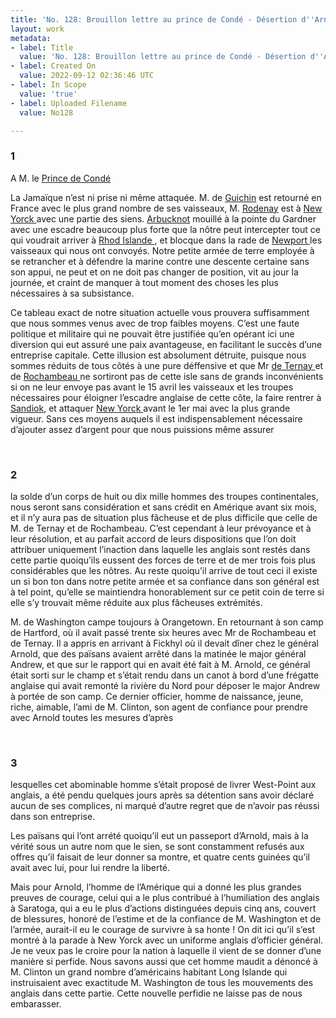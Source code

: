 ```yaml
---
title: 'No. 128: Brouillon lettre au prince de Condé - Désertion d''Arnold - 1780/08/01'
layout: work
metadata:
- label: Title
  value: 'No. 128: Brouillon lettre au prince de Condé - Désertion d''Arnold - 1780/08/01'
- label: Created On
  value: 2022-09-12 02:36:46 UTC
- label: In Scope
  value: 'true'
- label: Uploaded Filename
  value: No128

---
```

<div class="pages">
<div id="page-32541644">
<h3><a name="page-32541644">1</a></h3>
<div class="page-content">
<p>A M. le <a href="../subjects/32162989.html" title="Louis Joseph, Prince of Condé; 1736-1818"> Prince de Condé </a></p>
<p>La Jamaïque n’est ni prise ni même attaquée. <span class="line-break"> </span>M. de <a href="../subjects/32162990.html" title="Luc Urbain du Bouëxic de Guichen; 1712-1790">Guichin</a> est retourné en France avec le plus grand <span class="line-break"> </span>nombre de ses vaisseaux, M. <a href="../subjects/32163303.html" title="George Rodney; 1718-1792">Rodenay</a> est à <a href="../subjects/32162830.html" title=" New York "> New Yorck </a> <span class="line-break"> </span>avec une partie des siens. <a href="../subjects/32162891.html" title="Mariot Arbuthnot; 1711-1794">Arbucknot</a> mouillé à la <span class="line-break"> </span>pointe du Gardner avec une escadre beaucoup plus forte que <span class="line-break"> </span>la nôtre peut intercepter tout ce qui voudrait arriver à <span class="line-break"> </span><a href="../subjects/32162905.html" title="Rhode Island"> Rhod Islande </a>, et blocque dans la rade de <a href="../subjects/32162914.html" title="Newport, Rhode Island"> Newport </a> les <span class="line-break"> </span>vaisseaux qui nous ont convoyés. Notre petite armée de <span class="line-break"> </span>terre employée à se retrancher et à défendre la marine <span class="line-break"> </span>contre une descente certaine sans son appui, ne peut et on ne <span class="line-break"> </span>doit pas changer de position, vit au jour la journée, et <span class="line-break"> </span>craint de manquer à tout moment des choses les plus <span class="line-break"> </span>nécessaires à sa subsistance.</p>
<p>Ce tableau exact de notre situation actuelle vous <span class="line-break"> </span>prouvera suffisamment que nous sommes venus avec <span class="line-break"> </span>de trop faibles moyens. C’est une faute politique et <span class="line-break"> </span>militaire qui ne pouvait être justifiée qu’en opérant ici <span class="line-break"> </span>une diversion qui eut assuré une paix avantageuse, <span class="line-break"> </span>en facilitant le succès d’une entreprise capitale. Cette <span class="line-break"> </span>illusion est absolument détruite, puisque nous sommes <span class="line-break"> </span>réduits de tous côtés à une pure déffensive et que Mr <span class="line-break"> </span><a href="../subjects/32162888.html" title="Charles-Henri-Louis d'Arsac de Ternay; 1723-1780"> de Ternay </a> et de <a href="../subjects/32166229.html" title="Jean-Baptiste Donatien de Vimeur de Rochambeau; 1725-1807"> Rochambeau </a> ne sortiront pas de cette isle <span class="line-break"> </span>sans de grands inconvénients si on ne leur envoye pas avant <span class="line-break"> </span>le 15 avril les vaisseaux et les troupes nécessaires pour <span class="line-break"> </span>éloigner l’escadre anglaise de cette côte, la faire rentrer à <span class="line-break"> </span><a href="../subjects/32162958.html" title="Sandy Hook, New Jersey "> Sandiok</a>, et attaquer <a href="../subjects/32162830.html" title=" New York "> New Yorck </a> avant le 1er mai avec la plus <span class="line-break"> </span>grande vigueur. <span class="line-break"> </span>Sans ces moyens auquels il est indispensablement nécessaire <span class="line-break"> </span>d’ajouter assez d’argent pour que nous puissions même assurer </p>
</div>
</div>
<br />
<div id="page-32541645">
<h3><a name="page-32541645">2</a></h3>
<div class="page-content">
<p>la solde d’un corps de huit ou dix mille hommes des <span class="line-break"> </span>troupes continentales, nous seront sans considération et sans <span class="line-break"> </span>crédit en Amérique avant six mois, et il n’y aura pas<span class="line-break"> </span>de situation plus fâcheuse et de plus difficile que celle de <span class="line-break"> </span>M. de Ternay et de Rochambeau. C’est cependant <span class="line-break"> </span>à leur prévoyance et à leur résolution, et au parfait accord <span class="line-break"> </span>de leurs dispositions que l’on doit attribuer uniquement <span class="line-break"> </span>l’inaction dans laquelle les anglais sont restés dans cette partie <span class="line-break"> </span>quoiqu’ils eussent des forces de terre et de mer trois fois plus <span class="line-break"> </span>considérables que les nôtres. Au reste quoiqu’il arrive <span class="line-break"> </span>de tout ceci il existe un si bon ton dans notre petite armée <span class="line-break"> </span>et sa confiance dans son général est à tel point, qu’elle <span class="line-break"> </span>se maintiendra honorablement sur ce petit coin de terre <span class="line-break"> </span>si elle s’y trouvait même réduite aux plus fâcheuses <span class="line-break"> </span>extrémités.</p>
<p>M. de Washington campe toujours à Orangetown. <span class="line-break"> </span>En retournant à son camp de Hartford, où il avait passé <span class="line-break"> </span>trente six heures avec Mr de Rochambeau et de <span class="line-break"> </span>Ternay. Il a appris en arrivant à Fickhyl où il <span class="line-break"> </span>devait dîner chez le général Arnold, que des <span class="line-break"> </span>païsans avaient arrêté dans la matinée le major général<span class="line-break"> </span>Andrew, et que sur le rapport qui en avait été <span class="line-break"> </span>fait à M. Arnold, ce général était sorti sur le champ <span class="line-break"> </span>et s’était rendu dans un canot à bord d’une frégatte <span class="line-break"> </span>anglaise qui avait remonté la rivière du Nord pour <span class="line-break"> </span>déposer le major Andrew à portée de son camp. <span class="line-break"> </span>Ce dernier officier, homme de naissance, jeune, riche, <span class="line-break"> </span>aimable, l’ami de M. Clinton, son agent de confiance <span class="line-break"> </span>pour prendre avec Arnold toutes les mesures d’après </p>
</div>
</div>
<br />
<div id="page-32541646">
<h3><a name="page-32541646">3</a></h3>
<div class="page-content">
<p>lesquelles cet abominable homme s’était proposé de <span class="line-break"> </span>livrer West-Point aux anglais, a été pendu quelques <span class="line-break"> </span>jours après sa détention sans avoir déclaré aucun <span class="line-break"> </span>de ses complices, ni marqué d’autre regret que de <span class="line-break"> </span>n’avoir pas réussi dans son entreprise.</p>
<p>Les païsans qui l’ont arrété quoiqu’il eut un passeport <span class="line-break"> </span>d’Arnold, mais à la vérité sous un autre nom que le <span class="line-break"> </span>sien, se sont constamment refusés aux offres qu’il <span class="line-break"> </span>faisait de leur donner sa montre, et quatre cents <span class="line-break"> </span>guinées qu’il avait avec lui, pour lui rendre la liberté.</p>
<p>Mais pour Arnold, l’homme de l’Amérique qui <span class="line-break"> </span>a donné les plus grandes preuves de courage, celui qui <span class="line-break"> </span>a le plus contribué à l’humiliation des anglais à Saratoga, <span class="line-break"> </span>qui a eu le plus d’actions distinguées depuis cinq ans, <span class="line-break"> </span>couvert de blessures, honoré de l’estime et de la <span class="line-break"> </span>confiance de M. Washington et de l’armée, aurait-il <span class="line-break"> </span>eu le courage de survivre à sa honte ! On dit ici <span class="line-break"> </span>qu’il s’est montré à la parade à New Yorck avec un <span class="line-break"> </span>uniforme anglais d’officier général. Je ne veux pas <span class="line-break"> </span>le croire pour la nation à laquelle il vient de se donner<span class="line-break"> </span>d’une manière si perfide. Nous savons aussi que <span class="line-break"> </span>cet homme maudit a dénoncé à M. Clinton un grand <span class="line-break"> </span>nombre d’américains habitant Long Islande <span class="line-break"> </span>qui instruisaient avec exactitude M. Washington <span class="line-break"> </span>de tous les mouvements des anglais dans cette partie. <span class="line-break"> </span>Cette nouvelle perfidie ne laisse pas de nous embarasser. <span class="line-break"> </span></p>
</div>
</div>
<br />
</div>
